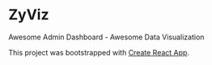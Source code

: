 # ZyViz
Awesome Admin Dashboard - Awesome Data Visualization


This project was bootstrapped with [Create React App](https://github.com/facebook/create-react-app).
